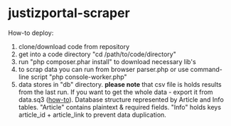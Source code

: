 # justizportal-scraper
How-to deploy:
1. clone/download code from repository
1. get into a code directory "cd /path/to/code/directory"
1. run "php composer.phar install" to download necessary lib's
1. to scrap data you can run from browser parser.php or use command-line script "php console-worker.php"
1. data stores in "db" directory. **please note** that csv file is holds results from the last run. If you want to get the whole data - export it from data.sq3 ([how-to](http://stackoverflow.com/questions/6076984/how-do-i-save-the-result-of-a-query-as-a-csv-file)). Database structure represented by Article and Info tables. "Article" contains plaintext & required fields. "Info" holds keys article_id + article_link to prevent data duplication.
